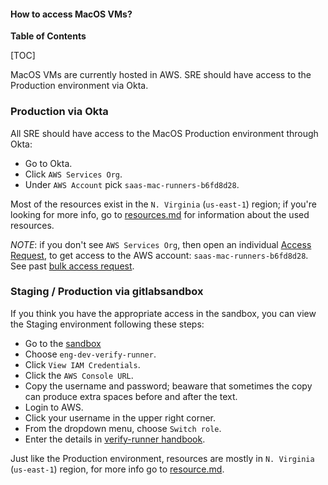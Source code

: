 #### How to access MacOS VMs?

**Table of Contents**

[TOC]

MacOS VMs are currently hosted in AWS. SRE should have access to the Production environment via Okta.

### Production via Okta

All SRE should have access to the MacOS Production environment through Okta:

- Go to Okta.
- Click `AWS Services Org`.
- Under `AWS Account` pick `saas-mac-runners-b6fd8d28`.

Most of the resources exist in the `N. Virginia` (`us-east-1`) region; if you're looking for more info, go to [resources.md](./resources.md) for information about the used resources.

*NOTE*: if you don't see `AWS Services Org`, then open an individual [Access Request](https://gitlab.com/gitlab-com/team-member-epics/access-requests/-/issues), to get access to the AWS account:  `saas-mac-runners-b6fd8d28`. See past [bulk access request](https://gitlab.com/gitlab-com/team-member-epics/access-requests/-/issues/21531).

### Staging / Production via gitlabsandbox

If you think you have the appropriate access in the sandbox, you can view the Staging environment following these steps:

- Go to the [sandbox](https://gitlabsandbox.cloud/cloud/accounts/5442c67c-1673-4351-b85d-e366c328bfea)
- Choose `eng-dev-verify-runner`.
- Click `View IAM Credentials`.
- Click the `AWS Console URL`.
- Copy the username and password; beaware that sometimes the copy can produce extra spaces before and after the text.
- Login to AWS.
- Click your username in the upper right corner.
- From the dropdown menu, choose `Switch role`.
- Enter the details in [verify-runner handbook](https://about.gitlab.com/handbook/engineering/development/ops/verify/runner/team-resources/#access-mac-runner-production).

Just like the Production environment, resources are mostly in `N. Virginia` (`us-east-1`) region, for more info go to [resource.md](./resources.md).
